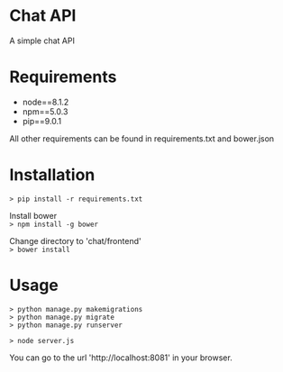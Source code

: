 # Chat API
A simple chat API

# Requirements  
* node==8.1.2
* npm==5.0.3
* pip==9.0.1

All other requirements can be found in requirements.txt and bower.json

# Installation
`> pip install -r requirements.txt`  

Install bower    
`> npm install -g bower` 

Change directory to 'chat/frontend'   
`> bower install`

# Usage
`> python manage.py makemigrations`  
`> python manage.py migrate`  
`> python manage.py runserver`

`> node server.js`

You can go to the url 'http://localhost:8081' in your browser.
